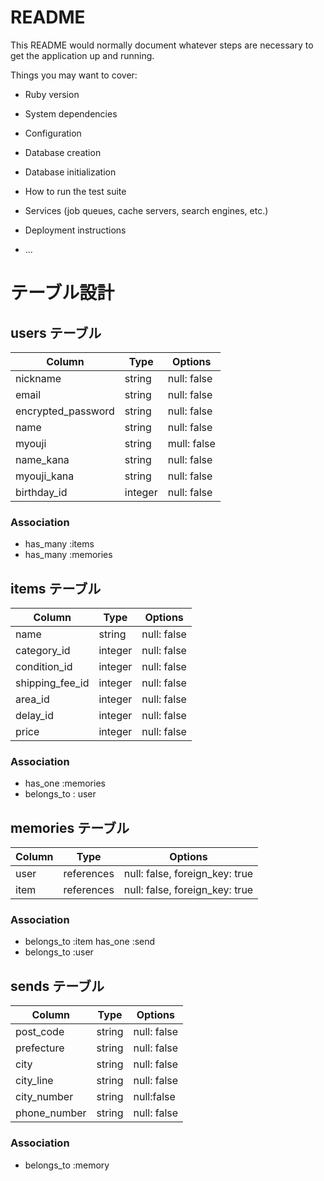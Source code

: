 # README

This README would normally document whatever steps are necessary to get the
application up and running.

Things you may want to cover:

* Ruby version

* System dependencies

* Configuration

* Database creation

* Database initialization

* How to run the test suite

* Services (job queues, cache servers, search engines, etc.)

* Deployment instructions

* ...

# テーブル設計

## users テーブル

| Column             | Type   | Options     |
| ------------------ | ------ | ----------- |
| nickname           | string | null: false |
| email              | string | null: false |
| encrypted_password | string | null: false |
| name               | string | null: false |
| myouji             | string | mull: false | 
| name_kana          | string | null: false | 
| myouji_kana        | string | null: false |
| birthday_id        | integer| null: false |
### Association

- has_many :items
- has_many :memories

## items テーブル

| Column | Type         | Options     |
| ------ | ------ | ----------- |
| name   | string       | null: false |
| category_id | integer | null: false |
| condition_id | integer | null: false |
| shipping_fee_id| integer | null: false|
| area_id   | integer   | null: false |
| delay_id  | integer   | null: false |
| price  | integer      | null: false | 

### Association

- has_one  :memories
- belongs_to : user

## memories テーブル

| Column | Type       | Options                        |
| ------ | ---------- | ------------------------------ |
| user   | references | null: false, foreign_key: true |
| item   | references | null: false, foreign_key: true |

### Association

- belongs_to :item
  has_one    :send
- belongs_to :user

## sends テーブル

| Column  | Type       | Options                        |
| ------- | ---------- | ------------------------------ |
| post_code | string   | null: false                    |
| prefecture | string  | null: false                    | 
| city    | string     | null: false                    |
| city_line | string   | null: false                    |
| city_number| string  | null:false                     |
| phone_number | string | null: false                   |
### Association

- belongs_to :memory